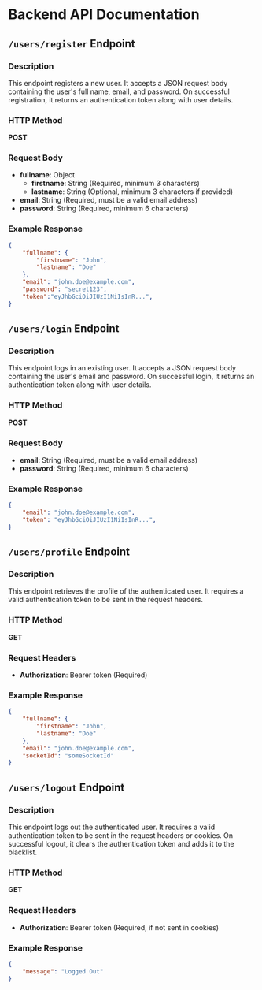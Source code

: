 # Backend API Documentation

## `/users/register` Endpoint

### Description
This endpoint registers a new user. It accepts a JSON request body containing the user's full name, email, and password. On successful registration, it returns an authentication token along with user details.

### HTTP Method
**POST** 

### Request Body
- **fullname**: Object  
  - **firstname**: String (Required, minimum 3 characters)  
  - **lastname**: String (Optional, minimum 3 characters if provided)
- **email**: String (Required, must be a valid email address)
- **password**: String (Required, minimum 6 characters)

### Example Response
```json
{
    "fullname": {
        "firstname": "John",
        "lastname": "Doe"
    },
    "email": "john.doe@example.com",
    "password": "secret123",
    "token":"eyJhbGciOiJIUzI1NiIsInR...",
}
```

## `/users/login` Endpoint

### Description
This endpoint logs in an existing user. It accepts a JSON request body containing the user's email and password. On successful login, it returns an authentication token along with user details.

### HTTP Method
**POST**

### Request Body
- **email**: String (Required, must be a valid email address)
- **password**: String (Required, minimum 6 characters)

### Example Response
```json
{
    "email": "john.doe@example.com",
    "token": "eyJhbGciOiJIUzI1NiIsInR...",
}
```

## `/users/profile` Endpoint

### Description
This endpoint retrieves the profile of the authenticated user. It requires a valid authentication token to be sent in the request headers.

### HTTP Method
**GET**

### Request Headers
- **Authorization**: Bearer token (Required)

### Example Response
```json
{
    "fullname": {
        "firstname": "John",
        "lastname": "Doe"
    },
    "email": "john.doe@example.com",
    "socketId": "someSocketId"
}
```

## `/users/logout` Endpoint

### Description
This endpoint logs out the authenticated user. It requires a valid authentication token to be sent in the request headers or cookies. On successful logout, it clears the authentication token and adds it to the blacklist.

### HTTP Method
**GET**

### Request Headers
- **Authorization**: Bearer token (Required, if not sent in cookies)

### Example Response
```json
{
    "message": "Logged Out"
}
```
